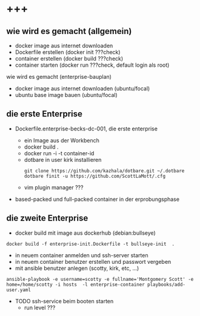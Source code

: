 +++
=

wie wird es gemacht (allgemein)
-
- docker image aus internet downloaden
- Dockerfile erstellen (docker init ???check)
- container erstellen (docker build ???check)
- container starten (docker run ???check, default login als root)

wie wird es gemacht (enterprise-bauplan)
- docker image aus internet downloaden (ubuntu/focal)
- ubuntu base image bauen (ubuntu/focal)

die erste Enterprise
---
- Dockerfile.enterprise-becks-dc-001, die erste enterprise
  - ein Image aus der Workbench
  - docker build .
  - docker run -i -t container-id
  - dotbare in user kirk installieren
      ```
      git clone https://github.com/kazhala/dotbare.git ~/.dotbare
      dotbare finit -u https://github.com/ScottLaMott/.cfg
      ```
  - vim plugin manager ???

- based-packed und full-packed container in der erprobungsphase

die zweite Enterprise
---
- docker build mit image aus dockerhub (debian:bullseye)
```
docker build -f enterprise-init.Dockerfile -t bullseye-init  .
```
- in neuem container anmelden und ssh-server starten
- in neuem container benutzer erstellen und passwort vergeben
- mit ansible benutzer anlegen (scotty, kirk, etc, ...)
```
ansible-playbook -e username=scotty -e fullname='Montgomery Scott' -e home=/home/scotty -i hosts  -l enterprise-container playbooks/add-user.yaml
```
- TODO
  ssh-service beim booten starten
    - run level ???
